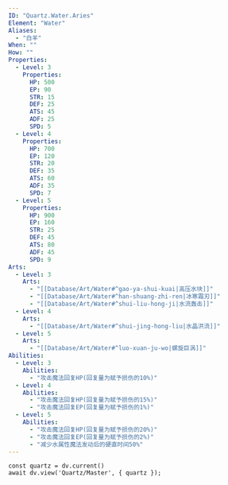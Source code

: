 ```yaml
---
ID: "Quartz.Water.Aries"
Element: "Water"
Aliases:
  - "白羊"
When: ""
How: ""
Properties:
  - Level: 3
    Properties:
      HP: 500
      EP: 90
      STR: 15
      DEF: 25
      ATS: 45
      ADF: 25
      SPD: 5
  - Level: 4
    Properties:
      HP: 700
      EP: 120
      STR: 20
      DEF: 35
      ATS: 60
      ADF: 35
      SPD: 7
  - Level: 5
    Properties:
      HP: 900
      EP: 160
      STR: 25
      DEF: 45
      ATS: 80
      ADF: 45
      SPD: 9
Arts:
  - Level: 3
    Arts:
      - "[[Database/Art/Water#^gao-ya-shui-kuai|高压水块]]"
      - "[[Database/Art/Water#^han-shuang-zhi-ren|冰寒霜刃]]"
      - "[[Database/Art/Water#^shui-liu-hong-ji|水流轰击]]"
  - Level: 4
    Arts:
      - "[[Database/Art/Water#^shui-jing-hong-liu|水晶洪流]]"
  - Level: 5
    Arts:
      - "[[Database/Art/Water#^luo-xuan-ju-wo|螺旋巨涡]]"
Abilities:
  - Level: 3
    Abilities:
      - "攻击魔法回复HP(回复量为赋予损伤的10%)"
  - Level: 4
    Abilities:
      - "攻击魔法回复HP(回复量为赋予损伤的15%)"
      - "攻击魔法回复EP(回复量为赋予损伤的1%)"
  - Level: 5
    Abilities:
      - "攻击魔法回复HP(回复量为赋予损伤的20%)"
      - "攻击魔法回复EP(回复量为赋予损伤的2%)"
      - "减少水属性魔法发动后的硬直时间50%"
---
```

```dataviewjs
const quartz = dv.current()
await dv.view('Quartz/Master', { quartz });
```

